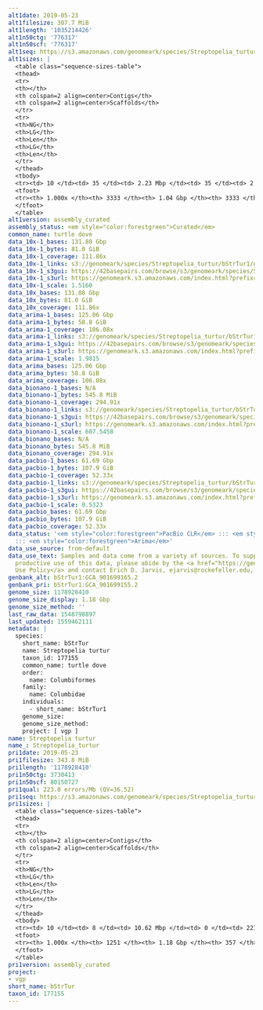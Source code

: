 ```yaml
---
alt1date: 2019-05-23
alt1filesize: 307.7 MiB
alt1length: '1035214426'
alt1n50ctg: '776317'
alt1n50scf: '776317'
alt1seq: https://s3.amazonaws.com/genomeark/species/Streptopelia_turtur/bStrTur1/assembly_curated/bStrTur1.alt.cur.20190523.fasta.gz
alt1sizes: |
  <table class="sequence-sizes-table">
  <thead>
  <tr>
  <th></th>
  <th colspan=2 align=center>Contigs</th>
  <th colspan=2 align=center>Scaffolds</th>
  </tr>
  <tr>
  <th>NG</th>
  <th>LG</th>
  <th>Len</th>
  <th>LG</th>
  <th>Len</th>
  </tr>
  </thead>
  <tbody>
  <tr><td> 10 </td><td> 35 </td><td> 2.23 Mbp </td><td> 35 </td><td> 2.23 Mbp </td></tr><tr><td> 20 </td><td> 89 </td><td> 1.68 Mbp </td><td> 89 </td><td> 1.68 Mbp </td></tr><tr><td> 30 </td><td> 159 </td><td> 1.29 Mbp </td><td> 159 </td><td> 1.29 Mbp </td></tr><tr><td> 40 </td><td> 250 </td><td> 1.01 Mbp </td><td> 250 </td><td> 1.01 Mbp </td></tr><tr style="background-color:#cccccc;"><td> 50 </td><td> 368 </td><td> 0.78 Mbp </td><td> 368 </td><td> 0.78 Mbp </td></tr><tr><td> 60 </td><td> 523 </td><td> 0.58 Mbp </td><td> 523 </td><td> 0.58 Mbp </td></tr><tr><td> 70 </td><td> 736 </td><td> 409.15 Kbp </td><td> 736 </td><td> 409.15 Kbp </td></tr><tr><td> 80 </td><td> 1055 </td><td> 255.11 Kbp </td><td> 1055 </td><td> 255.11 Kbp </td></tr><tr><td> 90 </td><td> 1635 </td><td> 125.98 Kbp </td><td> 1635 </td><td> 125.98 Kbp </td></tr><tr><td> 100 </td><td> 3332 </td><td> 243  bp </td><td> 3332 </td><td> 243  bp </td></tr></tbody>
  <tfoot>
  <tr><th> 1.000x </th><th> 3333 </th><th> 1.04 Gbp </th><th> 3333 </th><th> 1.04 Gbp </th></tr>
  </tfoot>
  </table>
alt1version: assembly_curated
assembly_status: <em style="color:forestgreen">Curated</em>
common_name: turtle dove
data_10x-1_bases: 131.88 Gbp
data_10x-1_bytes: 81.0 GiB
data_10x-1_coverage: 111.86x
data_10x-1_links: s3://genomeark/species/Streptopelia_turtur/bStrTur1/genomic_data/10x/<br>
data_10x-1_s3gui: https://42basepairs.com/browse/s3/genomeark/species/Streptopelia_turtur/bStrTur1/genomic_data/10x/
data_10x-1_s3url: https://genomeark.s3.amazonaws.com/index.html?prefix=species/Streptopelia_turtur/bStrTur1/genomic_data/10x/
data_10x-1_scale: 1.5160
data_10x_bases: 131.88 Gbp
data_10x_bytes: 81.0 GiB
data_10x_coverage: 111.86x
data_arima-1_bases: 125.06 Gbp
data_arima-1_bytes: 58.8 GiB
data_arima-1_coverage: 106.08x
data_arima-1_links: s3://genomeark/species/Streptopelia_turtur/bStrTur1/genomic_data/arima/<br>
data_arima-1_s3gui: https://42basepairs.com/browse/s3/genomeark/species/Streptopelia_turtur/bStrTur1/genomic_data/arima/
data_arima-1_s3url: https://genomeark.s3.amazonaws.com/index.html?prefix=species/Streptopelia_turtur/bStrTur1/genomic_data/arima/
data_arima-1_scale: 1.9815
data_arima_bases: 125.06 Gbp
data_arima_bytes: 58.8 GiB
data_arima_coverage: 106.08x
data_bionano-1_bases: N/A
data_bionano-1_bytes: 545.8 MiB
data_bionano-1_coverage: 294.91x
data_bionano-1_links: s3://genomeark/species/Streptopelia_turtur/bStrTur1/genomic_data/bionano/<br>
data_bionano-1_s3gui: https://42basepairs.com/browse/s3/genomeark/species/Streptopelia_turtur/bStrTur1/genomic_data/bionano/
data_bionano-1_s3url: https://genomeark.s3.amazonaws.com/index.html?prefix=species/Streptopelia_turtur/bStrTur1/genomic_data/bionano/
data_bionano-1_scale: 607.5458
data_bionano_bases: N/A
data_bionano_bytes: 545.8 MiB
data_bionano_coverage: 294.91x
data_pacbio-1_bases: 61.69 Gbp
data_pacbio-1_bytes: 107.9 GiB
data_pacbio-1_coverage: 52.33x
data_pacbio-1_links: s3://genomeark/species/Streptopelia_turtur/bStrTur1/genomic_data/pacbio/<br>
data_pacbio-1_s3gui: https://42basepairs.com/browse/s3/genomeark/species/Streptopelia_turtur/bStrTur1/genomic_data/pacbio/
data_pacbio-1_s3url: https://genomeark.s3.amazonaws.com/index.html?prefix=species/Streptopelia_turtur/bStrTur1/genomic_data/pacbio/
data_pacbio-1_scale: 0.5323
data_pacbio_bases: 61.69 Gbp
data_pacbio_bytes: 107.9 GiB
data_pacbio_coverage: 52.33x
data_status: '<em style="color:forestgreen">PacBio CLR</em> ::: <em style="color:forestgreen">10x</em>
  ::: <em style="color:forestgreen">Arima</em>'
data_use_source: from-default
data_use_text: Samples and data come from a variety of sources. To support fair and
  productive use of this data, please abide by the <a href="https://genome10k.soe.ucsc.edu/data-use-policies/">Data
  Use Policy</a> and contact Erich D. Jarvis, ejarvis@rockefeller.edu, with any questions.
genbank_alt: bStrTur1:GCA_901699165.2
genbank_pri: bStrTur1:GCA_901699155.2
genome_size: 1178928410
genome_size_display: 1.18 Gbp
genome_size_method: ''
last_raw_data: 1548798897
last_updated: 1559462111
metadata: |
  species:
    short_name: bStrTur
    name: Streptopelia turtur
    taxon_id: 177155
    common_name: turtle dove
    order:
      name: Columbiformes
    family:
      name: Columbidae
    individuals:
      - short_name: bStrTur1
    genome_size:
    genome_size_method:
    project: [ vgp ]
name: Streptopelia turtur
name_: Streptopelia_turtur
pri1date: 2019-05-23
pri1filesize: 343.8 MiB
pri1length: '1178928410'
pri1n50ctg: 3730413
pri1n50scf: 80150727
pri1qual: 223.0 errors/Mb (QV=36.52)
pri1seq: https://s3.amazonaws.com/genomeark/species/Streptopelia_turtur/bStrTur1/assembly_curated/bStrTur1.pri.cur.20190523.fasta.gz
pri1sizes: |
  <table class="sequence-sizes-table">
  <thead>
  <tr>
  <th></th>
  <th colspan=2 align=center>Contigs</th>
  <th colspan=2 align=center>Scaffolds</th>
  </tr>
  <tr>
  <th>NG</th>
  <th>LG</th>
  <th>Len</th>
  <th>LG</th>
  <th>Len</th>
  </tr>
  </thead>
  <tbody>
  <tr><td> 10 </td><td> 8 </td><td> 10.62 Mbp </td><td> 0 </td><td> 221.44 Mbp </td></tr><tr><td> 20 </td><td> 21 </td><td> 7.85 Mbp </td><td> 1 </td><td> 169.96 Mbp </td></tr><tr><td> 30 </td><td> 38 </td><td> 6.16 Mbp </td><td> 1 </td><td> 169.96 Mbp </td></tr><tr><td> 40 </td><td> 60 </td><td> 4.72 Mbp </td><td> 2 </td><td> 125.29 Mbp </td></tr><tr style="background-color:#cccccc;"><td> 50 </td><td> 88 </td><td style="background-color:#88ff88;"> 3.73 Mbp </td><td> 3 </td><td style="background-color:#88ff88;"> 80.15 Mbp </td></tr><tr><td> 60 </td><td> 122 </td><td> 2.96 Mbp </td><td> 5 </td><td> 70.85 Mbp </td></tr><tr><td> 70 </td><td> 169 </td><td> 2.10 Mbp </td><td> 8 </td><td> 34.57 Mbp </td></tr><tr><td> 80 </td><td> 242 </td><td> 1.21 Mbp </td><td> 12 </td><td> 22.27 Mbp </td></tr><tr><td> 90 </td><td> 399 </td><td> 478.08 Kbp </td><td> 19 </td><td> 10.84 Mbp </td></tr><tr><td> 100 </td><td> 1250 </td><td> 222  bp </td><td> 356 </td><td> 5.49 Kbp </td></tr></tbody>
  <tfoot>
  <tr><th> 1.000x </th><th> 1251 </th><th> 1.18 Gbp </th><th> 357 </th><th> 1.18 Gbp </th></tr>
  </tfoot>
  </table>
pri1version: assembly_curated
project:
- vgp
short_name: bStrTur
taxon_id: 177155
---
```

